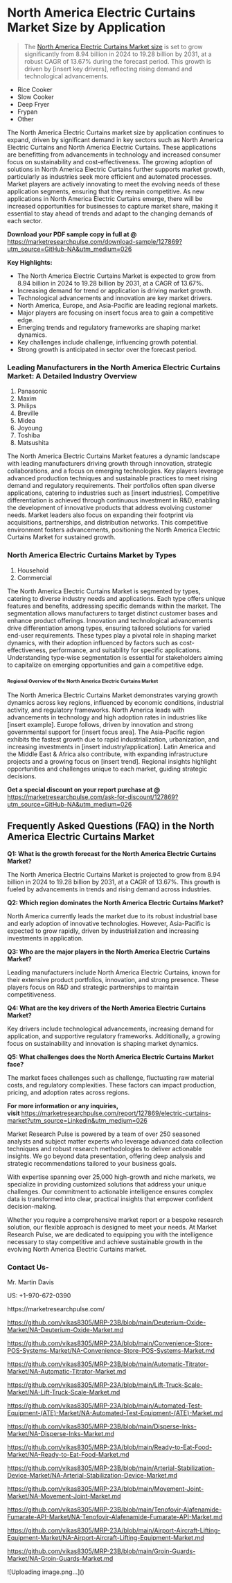 <h1>North America Electric Curtains Market&nbsp;Size by Application</h1><blockquote><p>The <a href="https://marketresearchpulse.com/download-sample/127869?utm_source=GitHub-NA&amp;utm_medium=026">North America Electric Curtains Market size</a> is set to grow significantly from 8.94 billion in 2024 to 19.28 billion by 2031, at a robust CAGR of 13.67% during the forecast period. This growth is driven by [insert key drivers], reflecting rising demand and technological advancements.</p></blockquote><ul><li>Rice Cooker<li> Slow Cooker<li> Deep Fryer<li> Frypan<li> Other</li></ul><p>The North America Electric Curtains market size by application continues to expand, driven by significant demand in key sectors such as North America Electric Curtains and North America Electric Curtains. These applications are benefitting from advancements in technology and increased consumer focus on sustainability and cost-effectiveness. The growing adoption of solutions in North America Electric Curtains further supports market growth, particularly as industries seek more efficient and automated processes. Market players are actively innovating to meet the evolving needs of these application segments, ensuring that they remain competitive. As new applications in North America Electric Curtains emerge, there will be increased opportunities for businesses to capture market share, making it essential to stay ahead of trends and adapt to the changing demands of each sector.</p><p><strong>Download your PDF sample copy in full at @ </strong><a href="https://marketresearchpulse.com/download-sample/127869?utm_source=GitHub-NA&amp;utm_medium=026">https://marketresearchpulse.com/download-sample/127869?utm_source=GitHub-NA&amp;utm_medium=026</a></p><p><strong>Key Highlights: </strong></p><ul><li>The North America Electric Curtains Market is expected to grow from 8.94 billion in 2024 to 19.28 billion by 2031, at a CAGR of 13.67%.</li><li>Increasing demand for trend or application is driving market growth.</li><li>Technological advancements and innovation are key market drivers.</li><li>North America, Europe, and Asia-Pacific are leading regional markets.</li><li>Major players are focusing on insert focus area to gain a competitive edge.</li><li>Emerging trends and regulatory frameworks are shaping market dynamics.</li><li>Key challenges include challenge, influencing growth potential.</li><li>Strong growth is anticipated in sector over the forecast period.</li></ul><h3>Leading Manufacturers in the North America Electric Curtains Market: A Detailed Industry Overview</h3><ol><li>Panasonic</li><li>Maxim</li><li>Philips</li><li>Breville</li><li>Midea</li><li>Joyoung</li><li>Toshiba</li><li>Matsushita</li></ol><div class="flex max-w-full flex-col flex-grow"><div class="min-h-8 text-message flex w-full flex-col items-end gap-2 whitespace-normal break-words [.text-message+&amp;]:mt-5" dir="auto" data-message-author-role="assistant" data-message-id="fd8432e4-4910-450d-b182-61b7bfb0a01f" data-message-model-slug="gpt-4o"><div class="flex w-full flex-col gap-1 empty:hidden first:pt-[3px]"><div class="markdown prose w-full break-words dark:prose-invert light"><p>The North America Electric Curtains Market features a dynamic landscape with leading manufacturers driving growth through innovation, strategic collaborations, and a focus on emerging technologies. Key players leverage advanced production techniques and sustainable practices to meet rising demand and regulatory requirements. Their portfolios often span diverse applications, catering to industries such as [insert industries]. Competitive differentiation is achieved through continuous investment in R&amp;D, enabling the development of innovative products that address evolving customer needs. Market leaders also focus on expanding their footprint via acquisitions, partnerships, and distribution networks. This competitive environment fosters advancements, positioning the North America Electric Curtains Market for sustained growth.</p></div></div></div></div><h3>North America Electric Curtains Market by Types</h3><ol><li>Household<li> Commercial</li></ol><div class="flex max-w-full flex-col flex-grow"><div class="min-h-8 text-message flex w-full flex-col items-end gap-2 whitespace-normal break-words [.text-message+&amp;]:mt-5" dir="auto" data-message-author-role="assistant" data-message-id="084470be-0bb7-4664-bddf-5156b4f41249" data-message-model-slug="gpt-4o-mini"><div class="flex w-full flex-col gap-1 empty:hidden first:pt-[3px]"><div class="markdown prose w-full break-words dark:prose-invert light"><p>The North America Electric Curtains Market is segmented by types, catering to diverse industry needs and applications. Each type offers unique features and benefits, addressing specific demands within the market. The segmentation allows manufacturers to target distinct customer bases and enhance product offerings. Innovation and technological advancements drive differentiation among types, ensuring tailored solutions for varied end-user requirements. These types play a pivotal role in shaping market dynamics, with their adoption influenced by factors such as cost-effectiveness, performance, and suitability for specific applications. Understanding type-wise segmentation is essential for stakeholders aiming to capitalize on emerging opportunities and gain a competitive edge.</p></div></div></div></div><h3><span style="font-size: 11px;">Regional Overview of the North America Electric Curtains Market</span></h3><div class="flex max-w-full flex-col flex-grow"><div class="min-h-8 text-message flex w-full flex-col items-end gap-2 whitespace-normal break-words [.text-message+&amp;]:mt-5" dir="auto" data-message-author-role="assistant" data-message-id="e9038762-ce64-4e30-91c9-9bd413514231" data-message-model-slug="gpt-4o-mini"><div class="flex w-full flex-col gap-1 empty:hidden first:pt-[3px]"><div class="markdown prose w-full break-words dark:prose-invert light"><p>The North America Electric Curtains Market demonstrates varying growth dynamics across key regions, influenced by economic conditions, industrial activity, and regulatory frameworks. North America leads with advancements in technology and high adoption rates in industries like [insert example]. Europe follows, driven by innovation and strong governmental support for [insert focus area]. The Asia-Pacific region exhibits the fastest growth due to rapid industrialization, urbanization, and increasing investments in [insert industry/application]. Latin America and the Middle East &amp; Africa also contribute, with expanding infrastructure projects and a growing focus on [insert trend]. Regional insights highlight opportunities and challenges unique to each market, guiding strategic decisions.</p></div></div></div></div><p><strong>Get a special discount on your report purchase at @ </strong><a href="https://marketresearchpulse.com/ask-for-discount/127869?utm_source=GitHub-NA&amp;utm_medium=026">https://marketresearchpulse.com/ask-for-discount/127869?utm_source=GitHub-NA&amp;utm_medium=026</a></p><h2>Frequently Asked Questions (FAQ) in the North America Electric Curtains Market</h2><p><strong>Q1: What is the growth forecast for the North America Electric Curtains Market?</strong></p><p>The North America Electric Curtains Market is projected to grow from 8.94 billion in 2024 to 19.28 billion by 2031, at a CAGR of 13.67%. This growth is fueled by advancements in trends and rising demand across industries.</p><p><strong>Q2: Which region dominates the North America Electric Curtains Market?</strong></p><p>North America currently leads the market due to its robust industrial base and early adoption of innovative technologies. However, Asia-Pacific is expected to grow rapidly, driven by industrialization and increasing investments in application.</p><p><strong>Q3: Who are the major players in the North America Electric Curtains Market?</strong></p><p>Leading manufacturers include North America Electric Curtains, known for their extensive product portfolios, innovation, and strong presence. These players focus on R&amp;D and strategic partnerships to maintain competitiveness.</p><p><strong>Q4: What are the key drivers of the North America Electric Curtains Market?</strong></p><p>Key drivers include technological advancements, increasing demand for application, and supportive regulatory frameworks. Additionally, a growing focus on sustainability and innovation is shaping market dynamics.</p><p><strong>Q5: What challenges does the North America Electric Curtains Market face?</strong></p><p>The market faces challenges such as challenge, fluctuating raw material costs, and regulatory complexities. These factors can impact production, pricing, and adoption rates across regions.</p><p><strong>For more information or any inquiries, visit&nbsp;</strong><a href="https://marketresearchpulse.com/report/127869/electric-curtains-market?utm_source=Linkedin&utm_medium=026">https://marketresearchpulse.com/report/127869/electric-curtains-market?utm_source=Linkedin&utm_medium=026</a></p><p>Market Research Pulse is powered by a team of over 250 seasoned analysts and subject matter experts who leverage advanced data collection techniques and robust research methodologies to deliver actionable insights. We go beyond data presentation, offering deep analysis and strategic recommendations tailored to your business goals.</p><p>With expertise spanning over 25,000 high-growth and niche markets, we specialize in providing customized solutions that address your unique challenges. Our commitment to actionable intelligence ensures complex data is transformed into clear, practical insights that empower confident decision-making.</p><p>Whether you require a comprehensive market report or a bespoke research solution, our flexible approach is designed to meet your needs. At Market Research Pulse, we are dedicated to equipping you with the intelligence necessary to stay competitive and achieve sustainable growth in the evolving North America Electric Curtains market.</p><h3><strong>Contact Us-</strong></h3><p>Mr. Martin Davis</p><p>US: +1-970-672-0390</p><p>https://marketresearchpulse.com/</p><p><a href="https://github.com/vikas8305/MRP-23B/blob/main/Deuterium-Oxide-Market/NA-Deuterium-Oxide-Market.md">https://github.com/vikas8305/MRP-23B/blob/main/Deuterium-Oxide-Market/NA-Deuterium-Oxide-Market.md</a></p><p><a href="https://github.com/vikas8305/MRP-23A/blob/main/Convenience-Store-POS-Systems-Market/NA-Convenience-Store-POS-Systems-Market.md">https://github.com/vikas8305/MRP-23A/blob/main/Convenience-Store-POS-Systems-Market/NA-Convenience-Store-POS-Systems-Market.md</a></p><p><a href="https://github.com/vikas8305/MRP-23B/blob/main/Automatic-Titrator-Market/NA-Automatic-Titrator-Market.md">https://github.com/vikas8305/MRP-23B/blob/main/Automatic-Titrator-Market/NA-Automatic-Titrator-Market.md</a></p><p><a href="https://github.com/vikas8305/MRP-23A/blob/main/Lift-Truck-Scale-Market/NA-Lift-Truck-Scale-Market.md">https://github.com/vikas8305/MRP-23A/blob/main/Lift-Truck-Scale-Market/NA-Lift-Truck-Scale-Market.md</a></p><p><a href="https://github.com/vikas8305/MRP-23A/blob/main/Automated-Test-Equipment-(ATE)-Market/NA-Automated-Test-Equipment-(ATE)-Market.md">https://github.com/vikas8305/MRP-23A/blob/main/Automated-Test-Equipment-(ATE)-Market/NA-Automated-Test-Equipment-(ATE)-Market.md</a></p><p><a href="https://github.com/vikas8305/MRP-23B/blob/main/Disperse-Inks-Market/NA-Disperse-Inks-Market.md">https://github.com/vikas8305/MRP-23B/blob/main/Disperse-Inks-Market/NA-Disperse-Inks-Market.md</a></p><p><a href="https://github.com/vikas8305/MRP-23A/blob/main/Ready-to-Eat-Food-Market/NA-Ready-to-Eat-Food-Market.md">https://github.com/vikas8305/MRP-23A/blob/main/Ready-to-Eat-Food-Market/NA-Ready-to-Eat-Food-Market.md</a></p><p><a href="https://github.com/vikas8305/MRP-23B/blob/main/Arterial-Stabilization-Device-Market/NA-Arterial-Stabilization-Device-Market.md">https://github.com/vikas8305/MRP-23B/blob/main/Arterial-Stabilization-Device-Market/NA-Arterial-Stabilization-Device-Market.md</a></p><p><a href="https://github.com/vikas8305/MRP-23A/blob/main/Movement-Joint-Market/NA-Movement-Joint-Market.md">https://github.com/vikas8305/MRP-23A/blob/main/Movement-Joint-Market/NA-Movement-Joint-Market.md</a></p><p><a href="https://github.com/vikas8305/MRP-23B/blob/main/Tenofovir-Alafenamide-Fumarate-API-Market/NA-Tenofovir-Alafenamide-Fumarate-API-Market.md">https://github.com/vikas8305/MRP-23B/blob/main/Tenofovir-Alafenamide-Fumarate-API-Market/NA-Tenofovir-Alafenamide-Fumarate-API-Market.md</a></p><p><a href="https://github.com/vikas8305/MRP-23A/blob/main/Airport-Aircraft-Lifting-Equipment-Market/NA-Airport-Aircraft-Lifting-Equipment-Market.md">https://github.com/vikas8305/MRP-23A/blob/main/Airport-Aircraft-Lifting-Equipment-Market/NA-Airport-Aircraft-Lifting-Equipment-Market.md</a></p><p><a href="https://github.com/vikas8305/MRP-23B/blob/main/Groin-Guards-Market/NA-Groin-Guards-Market.md">https://github.com/vikas8305/MRP-23B/blob/main/Groin-Guards-Market/NA-Groin-Guards-Market.md</a></p>
![Uploading image.png…]()
